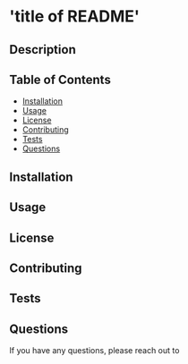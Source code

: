 <!-- Remove comments after generation as they are to be used as a guide to help get started-->
# 'title of README'

## Description

<!-- Provide a short description explaining the what, why, and how of your project. Use the following questions as a guide:

- What was your motivation?
- Why did you build this project?
- What problem did it solve?
- What did you learn? -->

## Table of Contents

<!-- Add a table of contents to make it easy for users to find what they need -->
- [Installation](#installation)
- [Usage](#usage)
- [License](#license)
- [Contributing](#contributing)
- [Tests](#tests)
- [Questions](#questions)


## Installation

<!-- What are they steps required to install your project? Provide a step-by-step description of how to get the development environment running. -->

## Usage

<!-- Provide instructions and examples for use. Include screenshots as needed.

To add a screenshot, create an `assets/images` folder in your repository and upload your screenshot to it. Then, using relative filepath, add it to your README using the following syntax:

```md
![alt text](assets/images/screenshot.png)
``` -->
## License

<!-- The last section of a high-quality README file is the license. This lets other developer know what they can and cannot do with your project. If you need help choosing a license, refer to [https://choosealicense.com/](https://choosealicence.com/). -->


## Contributing

<!-- List your collaborators, if any, with links to their GitHub profiles.
If you used any third-party assets that require attribution, list the creators with links to their primary web presence in this section.
If you followed tutorials, include links to those here as well. -->

## Tests

<!-- Go the extra mile and write tests for your application. Then provide examples on how to run them here. -->

## Questions

If you have any questions, please reach out to 


<!-- ---

The previous sections are the bare minimum, and your project will ultimately determine the content of this document. You might also want to consider adding the following sections.

## Badges

Badges aren't necessary, per se, but they demostrate street cred. Badges let other developer know that you know what you're doing. Check out the badges hosted by [shield.io](https://shields.io/). You may not understand what they all represent now, but you will in time.

## Features

If your project has a lot of features, list them here.

## How to Contribute

If you created an application or package and would like other developers to contribute to it, you can include guidelines for how to do so. The [Contributor Covenant](https://www.contributor-covenant.org/) is an industry standard, but you can always write your own if you'd prefer. -->
